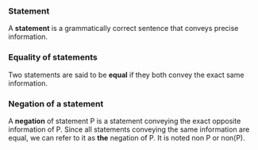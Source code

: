<script src="https://cdn.mathjax.org/mathjax/latest/MathJax.js?config=TeX-AMS-MML_HTMLorMML" type="text/javascript"></script>

### Statement
A **statement** is a grammatically correct sentence that conveys precise information.

### Equality of statements
Two statements are said to be **equal** if they both convey the exact same information.

### Negation of a statement
A **negation** of statement P is a statement conveying the exact opposite information of P. Since all statements conveying the same information are equal, we can refer to it as **the** negation of P. It is noted non P or non(P).
